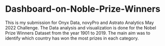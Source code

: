 # Dashboard-on-Noble-Prize-Winners
This is my submission for Onyx Data, novyPro and Astrato Analytics May 2022 Challenge. The Data analysis and visualization is done for the Nobel Prize Winners Dataset from the year 1901 to 2019. The main aim was to identify which country has won the most prizes in each category.

